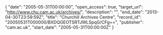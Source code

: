 {
  "date": "2005-05-31T00:00:00", 
  "open_access": true, 
  "target_url": "http://www.chu.cam.ac.uk/archives/", 
  "description": "", 
  "end_date": "2013-04-30T23:59:59Z", 
  "title": "Churchill Archives Centre", 
  "record_id": "20050531T000000/BXDQGEOTSRTJWLSpqG/CFg==", 
  "publisher": "cam.ac.uk", 
  "start_date": "2005-05-31T00:00:00Z"
}

